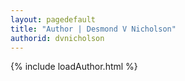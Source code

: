 ```yaml
---
layout: pagedefault
title: "Author | Desmond V Nicholson"
authorid: dvnicholson
---
```

{% include loadAuthor.html %}